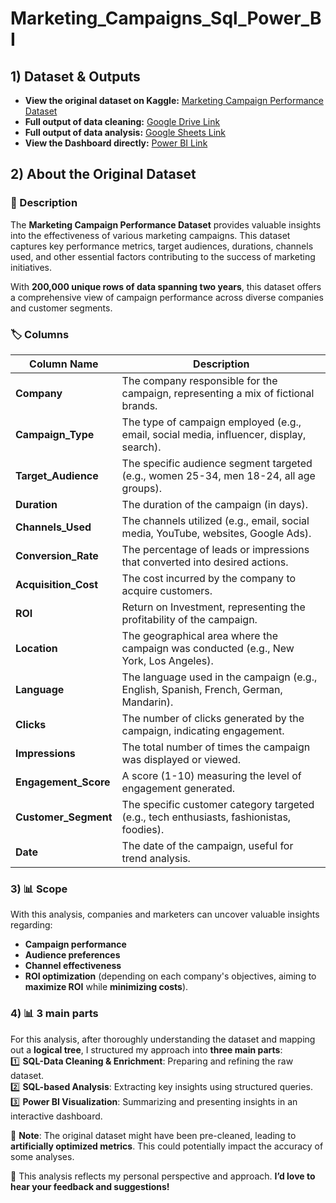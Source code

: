 # Marketing_Campaigns_Sql_Power_BI

## 1) Dataset & Outputs

- **View the original dataset on Kaggle:** [Marketing Campaign Performance Dataset](https://www.kaggle.com/datasets/manishabhatt22/marketing-campaign-performance-dataset/code)  
- **Full output of data cleaning:** [Google Drive Link](https://drive.google.com/file/d/1l13FpYxwQiQ3EWVGFwsqojTStrvyxV78/view)  
- **Full output of data analysis:** [Google Sheets Link](https://docs.google.com/spreadsheets/d/1u8L-Up-JknGl1IGwAD_5Ja4pRiXFMx6UPjwpROBa6bY/edit?gid=2024676831#gid=2024676831)
- **View the Dashboard directly:** [Power BI Link](https://app.powerbi.com/view?r=eyJrIjoiMDIxYjFjOWYtN2ZhYS00OTMzLTk4YjYtZTNhNjRiZWMyN2UxIiwidCI6ImNiNDg0NDZlLTkwZTYtNGJmMS04MjViLTQwZTQ4ZmNjOWZmNiJ9)
## 2) About the Original Dataset  

### 📌 Description  
The **Marketing Campaign Performance Dataset** provides valuable insights into the effectiveness of various marketing campaigns. This dataset captures key performance metrics, target audiences, durations, channels used, and other essential factors contributing to the success of marketing initiatives.  

With **200,000 unique rows of data spanning two years**, this dataset offers a comprehensive view of campaign performance across diverse companies and customer segments.  

### 🏷️ Columns  

| Column Name       | Description |
|------------------|-------------|
| **Company** | The company responsible for the campaign, representing a mix of fictional brands. |
| **Campaign_Type** | The type of campaign employed (e.g., email, social media, influencer, display, search). |
| **Target_Audience** | The specific audience segment targeted (e.g., women 25-34, men 18-24, all age groups). |
| **Duration** | The duration of the campaign (in days). |
| **Channels_Used** | The channels utilized (e.g., email, social media, YouTube, websites, Google Ads). |
| **Conversion_Rate** | The percentage of leads or impressions that converted into desired actions. |
| **Acquisition_Cost** | The cost incurred by the company to acquire customers. |
| **ROI** | Return on Investment, representing the profitability of the campaign. |
| **Location** | The geographical area where the campaign was conducted (e.g., New York, Los Angeles). |
| **Language** | The language used in the campaign (e.g., English, Spanish, French, German, Mandarin). |
| **Clicks** | The number of clicks generated by the campaign, indicating engagement. |
| **Impressions** | The total number of times the campaign was displayed or viewed. |
| **Engagement_Score** | A score (1-10) measuring the level of engagement generated. |
| **Customer_Segment** | The specific customer category targeted (e.g., tech enthusiasts, fashionistas, foodies). |
| **Date** | The date of the campaign, useful for trend analysis. |
 
### 3) 📊 Scope  

With this analysis, companies and marketers can uncover valuable insights regarding:  
- **Campaign performance**  
- **Audience preferences**  
- **Channel effectiveness**  
- **ROI optimization** 
(depending on each company's objectives, aiming to **maximize ROI** while **minimizing costs**).  

### 4) 📊  3 main parts
For this analysis, after thoroughly understanding the dataset and mapping out a **logical tree**, I structured my approach into **three main parts**:  
1️⃣ **SQL-Data Cleaning & Enrichment**: Preparing and refining the raw dataset.  
2️⃣ **SQL-based Analysis**: Extracting key insights using structured queries.  
3️⃣ **Power BI Visualization**: Summarizing and presenting insights in an interactive dashboard.  

📝 **Note**: The original dataset might have been pre-cleaned, leading to **artificially optimized metrics**. This could potentially impact the accuracy of some analyses.  

📌 This analysis reflects my personal perspective and approach. **I’d love to hear your feedback and suggestions!**  
